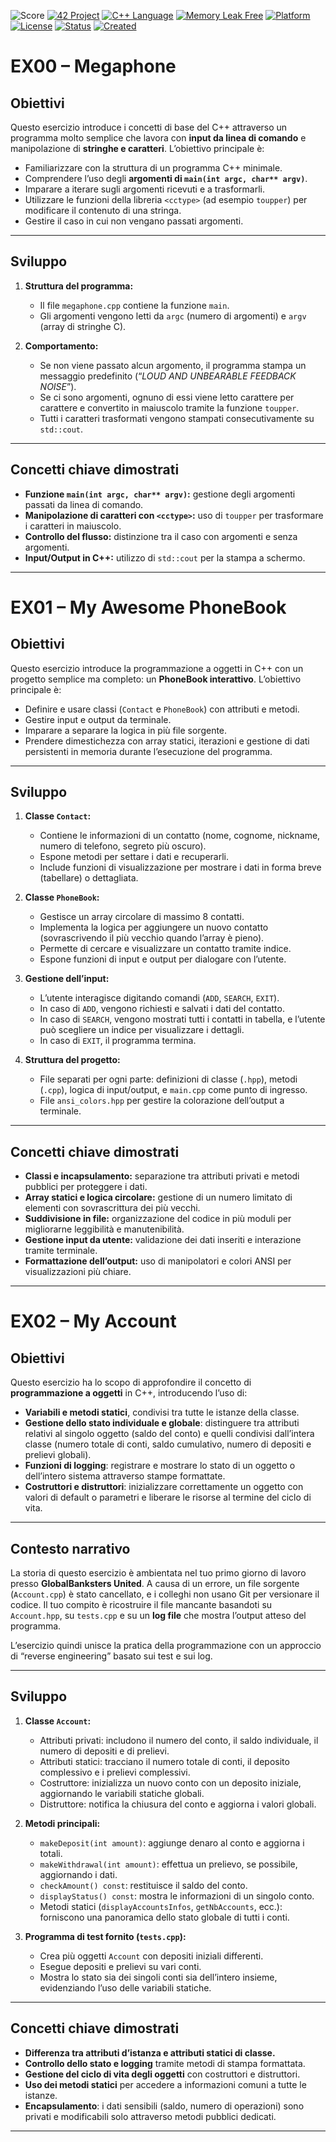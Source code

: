 
![Score](https://img.shields.io/badge/Score-100/100-brightgreen?style=for-the-badge)
[![42 Project](https://img.shields.io/badge/42%20Project-Philo-blue?style=for-the-badge&logo=42)](https://github.com/vhacman/philo)
[![C++ Language](https://img.shields.io/badge/Made%20with-C++-00599C?style=for-the-badge&logo=c++)](https://en.wikipedia.org/wiki/C_(programming_language))
[![Memory Leak Free](https://img.shields.io/badge/Valgrind-Leaks%20Free-success?style=for-the-badge)](https://valgrind.org/)
[![Platform](https://img.shields.io/badge/platform-Linux%20%7C%20Unix-violet?style=for-the-badge)]()
[![License](https://img.shields.io/badge/license-42%20Project-informational?style=for-the-badge)]()
[![Status](https://img.shields.io/badge/42%20status-Completed-brightgreen?style=for-the-badge)]()
[![Created](https://img.shields.io/badge/Created-September_2025-blue?style=for-the-badge)]()

# EX00 – Megaphone

## Obiettivi

Questo esercizio introduce i concetti di base del C++ attraverso un
programma molto semplice che lavora con **input da linea di comando** e
manipolazione di **stringhe e caratteri**.
L’obiettivo principale è:

* Familiarizzare con la struttura di un programma C++ minimale.
* Comprendere l’uso degli **argomenti di `main(int argc, char** argv)`**.
* Imparare a iterare sugli argomenti ricevuti e a trasformarli.
* Utilizzare le funzioni della libreria `<cctype>` (ad esempio
  `toupper`) per modificare il contenuto di una stringa.
* Gestire il caso in cui non vengano passati argomenti.

---

## Sviluppo

1. **Struttura del programma:**

   * Il file `megaphone.cpp` contiene la funzione `main`.
   * Gli argomenti vengono letti da `argc` (numero di argomenti)
     e `argv` (array di stringhe C).

2. **Comportamento:**

   * Se non viene passato alcun argomento, il programma stampa un
     messaggio predefinito (“*LOUD AND UNBEARABLE FEEDBACK NOISE*”).
   * Se ci sono argomenti, ognuno di essi viene letto carattere per
     carattere e convertito in maiuscolo tramite la funzione `toupper`.
   * Tutti i caratteri trasformati vengono stampati consecutivamente
     su `std::cout`.

---

## Concetti chiave dimostrati

* **Funzione `main(int argc, char** argv)`:** gestione degli argomenti
passati da linea di comando.
* **Manipolazione di caratteri con `<cctype>`:** uso di `toupper` per
trasformare i caratteri in maiuscolo.
* **Controllo del flusso:** distinzione tra il caso con argomenti e
senza argomenti.
* **Input/Output in C++:** utilizzo di `std::cout` per la stampa a
schermo.

---

# EX01 – My Awesome PhoneBook

## Obiettivi

Questo esercizio introduce la programmazione a oggetti in C++ con un
progetto semplice ma completo: un **PhoneBook interattivo**.
L’obiettivo principale è:

* Definire e usare classi (`Contact` e `PhoneBook`) con attributi e metodi.
* Gestire input e output da terminale.
* Imparare a separare la logica in più file sorgente.
* Prendere dimestichezza con array statici, iterazioni e gestione di dati
  persistenti in memoria durante l’esecuzione del programma.

---

## Sviluppo

1. **Classe `Contact`:**
   * Contiene le informazioni di un contatto (nome, cognome, nickname,
     numero di telefono, segreto più oscuro).
   * Espone metodi per settare i dati e recuperarli.
   * Include funzioni di visualizzazione per mostrare i dati in forma breve
     (tabellare) o dettagliata.

2. **Classe `PhoneBook`:**
   * Gestisce un array circolare di massimo 8 contatti.
   * Implementa la logica per aggiungere un nuovo contatto (sovrascrivendo
     il più vecchio quando l’array è pieno).
   * Permette di cercare e visualizzare un contatto tramite indice.
   * Espone funzioni di input e output per dialogare con l’utente.

3. **Gestione dell’input:**
   * L’utente interagisce digitando comandi (`ADD`, `SEARCH`, `EXIT`).
   * In caso di `ADD`, vengono richiesti e salvati i dati del contatto.
   * In caso di `SEARCH`, vengono mostrati tutti i contatti in tabella,
     e l’utente può scegliere un indice per visualizzare i dettagli.
   * In caso di `EXIT`, il programma termina.

4. **Struttura del progetto:**
   * File separati per ogni parte: definizioni di classe (`.hpp`), metodi
     (`.cpp`), logica di input/output, e `main.cpp` come punto di ingresso.
   * File `ansi_colors.hpp` per gestire la colorazione dell’output a terminale.

---

## Concetti chiave dimostrati

* **Classi e incapsulamento:** separazione tra attributi privati e metodi
  pubblici per proteggere i dati.
* **Array statici e logica circolare:** gestione di un numero limitato
  di elementi con sovrascrittura dei più vecchi.
* **Suddivisione in file:** organizzazione del codice in più moduli per
  migliorarne leggibilità e manutenibilità.
* **Gestione input da utente:** validazione dei dati inseriti e
  interazione tramite terminale.
* **Formattazione dell’output:** uso di manipolatori e colori ANSI per
  visualizzazioni più chiare.

---

# EX02 – My Account

## Obiettivi

Questo esercizio ha lo scopo di approfondire il concetto di
**programmazione a oggetti** in C++, introducendo l’uso di:

* **Variabili e metodi statici**, condivisi tra tutte le istanze della classe.
* **Gestione dello stato individuale e globale**: distinguere tra attributi
  relativi al singolo oggetto (saldo del conto) e quelli condivisi
  dall’intera classe (numero totale di conti, saldo cumulativo, numero
  di depositi e prelievi globali).
* **Funzioni di logging**: registrare e mostrare lo stato di un oggetto o
  dell’intero sistema attraverso stampe formattate.
* **Costruttori e distruttori**: inizializzare correttamente un oggetto
  con valori di default o parametri e liberare le risorse al termine
  del ciclo di vita.

---

## Contesto narrativo

La storia di questo esercizio è ambientata nel tuo primo giorno di lavoro
presso **GlobalBanksters United**.
A causa di un errore, un file sorgente (`Account.cpp`) è stato cancellato,
e i colleghi non usano Git per versionare il codice.
Il tuo compito è ricostruire il file mancante basandoti su
`Account.hpp`, su `tests.cpp` e su un **log file** che mostra l’output
atteso del programma.

L’esercizio quindi unisce la pratica della programmazione con un
approccio di “reverse engineering” basato sui test e sui log.

---

## Sviluppo

1. **Classe `Account`:**

   * Attributi privati: includono il numero del conto, il saldo
     individuale, il numero di depositi e di prelievi.
   * Attributi statici: tracciano il numero totale di conti, il deposito
     complessivo e i prelievi complessivi.
   * Costruttore: inizializza un nuovo conto con un deposito iniziale,
     aggiornando le variabili statiche globali.
   * Distruttore: notifica la chiusura del conto e aggiorna i valori
     globali.

2. **Metodi principali:**

   * `makeDeposit(int amount)`: aggiunge denaro al conto e aggiorna i totali.
   * `makeWithdrawal(int amount)`: effettua un prelievo, se possibile,
     aggiornando i dati.
   * `checkAmount() const`: restituisce il saldo del conto.
   * `displayStatus() const`: mostra le informazioni di un singolo conto.
   * Metodi statici (`displayAccountsInfos`, `getNbAccounts`, ecc.):
     forniscono una panoramica dello stato globale di tutti i conti.

3. **Programma di test fornito (`tests.cpp`):**

   * Crea più oggetti `Account` con depositi iniziali differenti.
   * Esegue depositi e prelievi su vari conti.
   * Mostra lo stato sia dei singoli conti sia dell’intero insieme,
     evidenziando l’uso delle variabili statiche.

---

## Concetti chiave dimostrati

* **Differenza tra attributi d’istanza e attributi statici di classe.**
* **Controllo dello stato e logging** tramite metodi di stampa formattata.
* **Gestione del ciclo di vita degli oggetti** con costruttori e distruttori.
* **Uso dei metodi statici** per accedere a informazioni comuni a tutte le istanze.
* **Encapsulamento**: i dati sensibili (saldo, numero di operazioni)
  sono privati e modificabili solo attraverso metodi pubblici dedicati.

---
